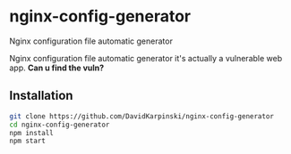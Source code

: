 # nginx-config-generator
Nginx configuration file automatic generator

Nginx configuration file automatic generator it's actually a vulnerable web app.
**Can u find the vuln?**

## Installation

```bash
git clone https://github.com/DavidKarpinski/nginx-config-generator
cd nginx-config-generator
npm install
npm start
```
